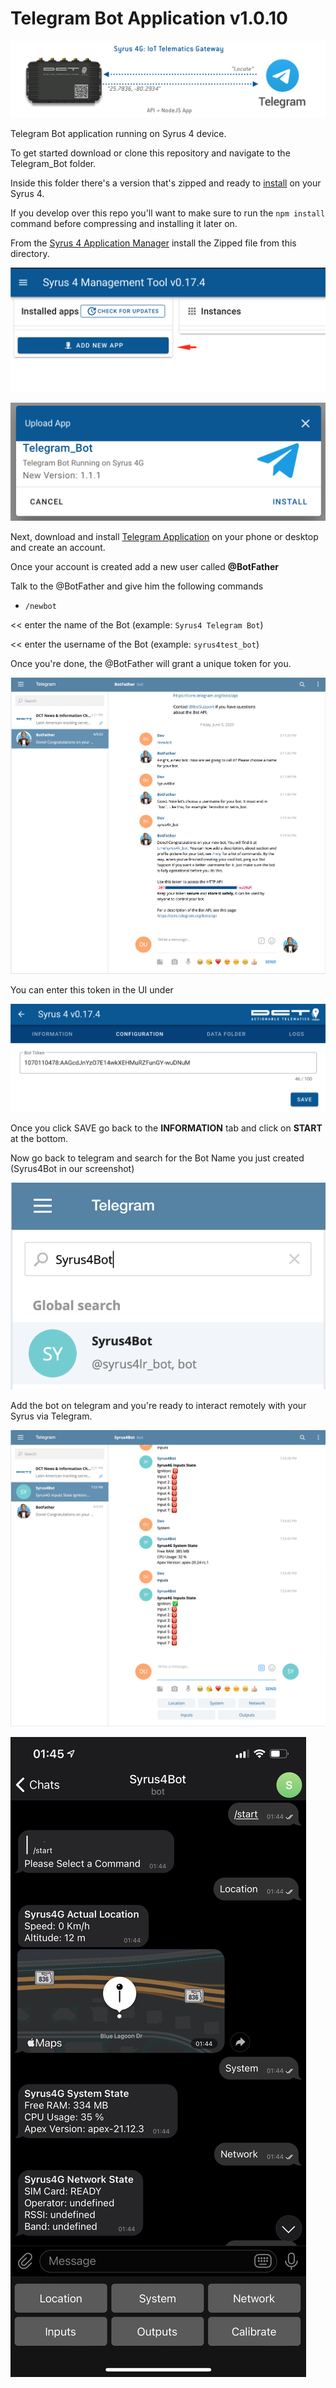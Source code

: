 # Telegram Bot Application v1.0.10

![App Diagram](img/app_diagram.png)

Telegram Bot application running on Syrus 4 device.

To get started download or clone this repository and navigate to the Telegram_Bot folder. 

Inside this folder there's a version that's zipped and ready to [install](https://syrus.digitalcomtech.com/syrdocs/syrus4/manage/syrus4-ui.html#application-manager) on your Syrus 4.

If you develop over this repo you'll want to make sure to run the `npm install` command before compressing and installing it later on.

From the [Syrus 4 Application Manager](http://syrusrouter/#/apps-manager) install the Zipped file from this directory.

![Add Zip](img/app_add_instance.png)

![Install Instance](img/app_install.png)

Next, download and install [Telegram Application](https://telegram.org/) on your phone or desktop and create an account.

Once your account is created add a new user called **@BotFather**

Talk to the @BotFather and give him the following commands

* `/newbot`

<< enter the name of the Bot (example: `Syrus4 Telegram Bot`)

<< enter the username of the Bot (example: `syrus4test_bot`)

Once you're done, the @BotFather will grant a unique token for you.

![BotFather](img/telegram_syrus4_app_setup.png)

You can enter this token in the UI under 

![BotFather](img/bot_token.png)

Once you click SAVE go back to the **INFORMATION** tab and click on **START** at the bottom.

Now go back to telegram and search for the Bot Name you just created (Syrus4Bot in our screenshot)

![Telegram Search Bot](img/telegram_syrus4_app_find_bot.png)

Add the bot on telegram and you're ready to interact remotely with your Syrus via Telegram.

![Telegram Syrus 4 Running](img/telegram_syrus4_app_running.png)

![Telegram Syrus 4 Running on Phone](img/telegram_syrus4_app_running_phone.jpeg)